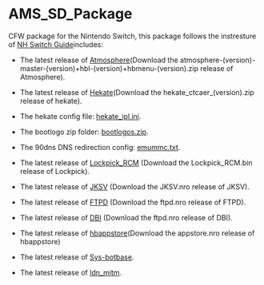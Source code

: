 # AMS_SD_Package
CFW package for the Nintendo Switch, this package follows the instresture of [NH Switch Guide](https://nh-server.github.io/switch-guide/user_guide/emummc/sd_preparation/)includes:
* The latest release of  [Atmosphere](https://github.com/Atmosphere-NX/Atmosphere/releases)(Download the atmosphere-(version)-master-(version)+hbl-(version)+hbmenu-(version).zip release of Atmosphere).
* The latest release of  [Hekate](https://github.com/CTCaer/Hekate/releases)(Download the hekate_ctcaer_(version).zip release of hekate).
* The hekate config file: [hekate_ipl.ini](https://nh-server.github.io/switch-guide/files/sys/hekate_ipl.ini).
* The bootlogo zip folder: [bootlogos.zip](https://nh-server.github.io/switch-guide/files/bootlogos.zip).
* The 90dns DNS redirection config: [emummc.txt](https://nh-server.github.io/switch-guide/files/emummc.txt).

* The latest release of [Lockpick_RCM](https://github.com/shchmue/Lockpick_RCM/releases) (Download the Lockpick_RCM.bin release of Lockpick).
* The latest release of [JKSV](https://github.com/J-D-K/JKSV/releases) (Download the JKSV.nro release of JKSV).
* The latest release of [FTPD](https://github.com/mtheall/ftpd/releases) (Download the ftpd.nro release of FTPD).
* The latest release of [DBI](https://github.com/rashevskyv/dbi/releases) (Download the ftpd.nro release of DBI).
* The latest release of [hbappstore](https://github.com/fortheusers/hb-appstore/releases)(Download the appstore.nro release of hbappstore)

* The latest release of [Sys-botbase](https://github.com/olliz0r/sys-botbase/releases).
* The latest release of [ldn_mitm](https://github.com/spacemeowx2/ldn_mitm/releases).
